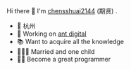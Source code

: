 Hi there 👋
I'm [chensshuai2144](https://www.yuque.com/chenshuai) (期贤) .
* 📍 杭州
* 🍉 Working on [ant digital](https://www.antdigital.com/)
* 📚 Want to acquire all the knowledge
* 👨‍👩‍👦 Married and one child
* 🦸‍♂️ Become a great programmer 